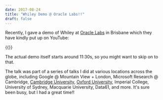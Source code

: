 ```yaml
---
date: 2017-08-24
title: "Whiley Demo @ Oracle Labs!!"
draft: false
---
```


Recently, I gave a demo of Whiley at [Oracle Labs](https://labs.oracle.com/pls/apex/r/labs/labs/intro) in Brisbane which they have kindly put up on YouTube:

{{<youtube id="1KfZH_jjrG4">}}

The actual demo itself starts around 11:30s, so you might want to skip on to that.  

The talk was part of a series of talks I did at various locations across the globe, including Google @ Mountain View + London, Microsoft Research @ Cambridge, [Cambridge University](http://talks.cam.ac.uk/talk/index/72580), [Oxford University](https://www.cs.ox.ac.uk/seminars/1858.html), Imperial College, University of Sydney, Macquarie University, Data61, and more.  It's sure been busy, but I had a great time!!

